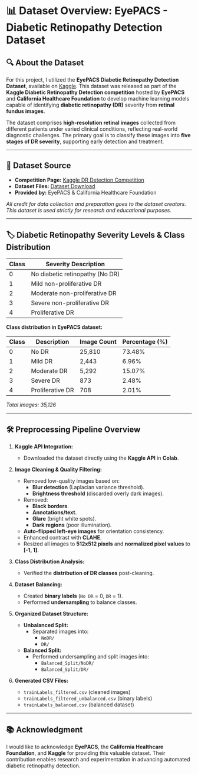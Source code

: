 # 📊 Dataset Overview: EyePACS - Diabetic Retinopathy Detection Dataset

## 🔍 About the Dataset

For this project, I utilized the **EyePACS Diabetic Retinopathy Detection Dataset**, available on [Kaggle](https://www.kaggle.com/competitions/diabetic-retinopathy-detection). This dataset was released as part of the **Kaggle Diabetic Retinopathy Detection competition** hosted by **EyePACS** and **California Healthcare Foundation** to develop machine learning models capable of identifying **diabetic retinopathy (DR)** severity from **retinal fundus images**.

The dataset comprises **high-resolution retinal images** collected from different patients under varied clinical conditions, reflecting real-world diagnostic challenges. The primary goal is to classify these images into **five stages of DR severity**, supporting early detection and treatment.

---

## 📁 Dataset Source

- **Competition Page:** [Kaggle DR Detection Competition](https://www.kaggle.com/competitions/diabetic-retinopathy-detection)
- **Dataset Files:** [Dataset Download](https://www.kaggle.com/competitions/diabetic-retinopathy-detection/data)
- **Provided by:** EyePACS & California Healthcare Foundation

_All credit for data collection and preparation goes to the dataset creators. This dataset is used strictly for research and educational purposes._

---

## 🏷️ Diabetic Retinopathy Severity Levels & Class Distribution

| Class | Severity Description              |
|-------|-----------------------------------|
| 0     | No diabetic retinopathy (No DR)   |
| 1     | Mild non-proliferative DR         |
| 2     | Moderate non-proliferative DR     |
| 3     | Severe non-proliferative DR       |
| 4     | Proliferative DR                  |

**Class distribution in EyePACS dataset:**

| Class | Description        | Image Count | Percentage (%) |
|-------|--------------------|-------------|----------------|
| 0     | No DR              | 25,810      | 73.48%         |
| 1     | Mild DR            | 2,443       | 6.96%          |
| 2     | Moderate DR        | 5,292       | 15.07%         |
| 3     | Severe DR          | 873         | 2.48%          |
| 4     | Proliferative DR   | 708         | 2.01%          |

_Total images: 35,126_


---

## 🛠️ Preprocessing Pipeline Overview

1. **Kaggle API Integration:**  
   - Downloaded the dataset directly using the **Kaggle API** in **Colab**.

2. **Image Cleaning & Quality Filtering:**  
   - Removed low-quality images based on:
     - **Blur detection** (Laplacian variance threshold).
     - **Brightness threshold** (discarded overly dark images).
   - Removed:
     - **Black borders**.
     - **Annotations/text**.
     - **Glare** (bright white spots).
     - **Dark regions** (poor illumination).
   - **Auto-flipped left-eye images** for orientation consistency.
   - Enhanced contrast with **CLAHE**.
   - Resized all images to **512x512 pixels** and **normalized pixel values** to **[-1, 1]**.

3. **Class Distribution Analysis:**  
   - Verified the **distribution of DR classes** post-cleaning.

4. **Dataset Balancing:**  
   - Created **binary labels** (`No DR` = 0, `DR` = 1).
   - Performed **undersampling** to balance classes.

5. **Organized Dataset Structure:**
   - **Unbalanced Split:**
     - Separated images into:
       - `NoDR/`
       - `DR/`
   - **Balanced Split:**
     - Performed undersampling and split images into:
       - `Balanced_Split/NoDR/`
       - `Balanced_Split/DR/`

6. **Generated CSV Files:**
   - `trainLabels_filtered.csv` (cleaned images)
   - `trainLabels_filtered_unbalanced.csv` (binary labels)
   - `trainLabels_balanced.csv` (balanced dataset)

---

## 📚 Acknowledgment

I would like to acknowledge **EyePACS**, the **California Healthcare Foundation**, and **Kaggle** for providing this valuable dataset. Their contribution enables research and experimentation in advancing automated diabetic retinopathy detection.

